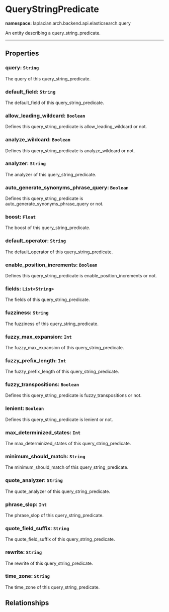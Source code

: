

# **QueryStringPredicate**
**namespace:** laplacian.arch.backend.api.elasticsearch.query

An entity describing a query_string_predicate.



---

## Properties

### query: `String`
The query of this query_string_predicate.

### default_field: `String`
The default_field of this query_string_predicate.

### allow_leading_wildcard: `Boolean`
Defines this query_string_predicate is allow_leading_wildcard or not.

### analyze_wildcard: `Boolean`
Defines this query_string_predicate is analyze_wildcard or not.

### analyzer: `String`
The analyzer of this query_string_predicate.

### auto_generate_synonyms_phrase_query: `Boolean`
Defines this query_string_predicate is auto_generate_synonyms_phrase_query or not.

### boost: `Float`
The boost of this query_string_predicate.

### default_operator: `String`
The default_operator of this query_string_predicate.

### enable_position_increments: `Boolean`
Defines this query_string_predicate is enable_position_increments or not.

### fields: `List<String>`
The fields of this query_string_predicate.

### fuzziness: `String`
The fuzziness of this query_string_predicate.

### fuzzy_max_expansion: `Int`
The fuzzy_max_expansion of this query_string_predicate.

### fuzzy_prefix_length: `Int`
The fuzzy_prefix_length of this query_string_predicate.

### fuzzy_transpositions: `Boolean`
Defines this query_string_predicate is fuzzy_transpositions or not.

### lenient: `Boolean`
Defines this query_string_predicate is lenient or not.

### max_determinized_states: `Int`
The max_determinized_states of this query_string_predicate.

### minimum_should_match: `String`
The minimum_should_match of this query_string_predicate.

### quote_analyzer: `String`
The quote_analyzer of this query_string_predicate.

### phrase_slop: `Int`
The phrase_slop of this query_string_predicate.

### quote_field_suffix: `String`
The quote_field_suffix of this query_string_predicate.

### rewrite: `String`
The rewrite of this query_string_predicate.

### time_zone: `String`
The time_zone of this query_string_predicate.

## Relationships

